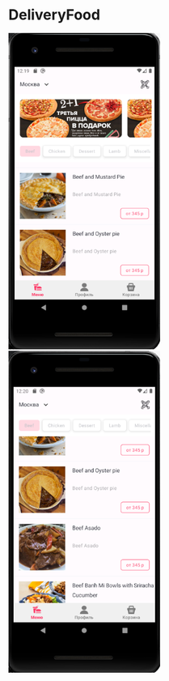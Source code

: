 # DeliveryFood

<img src="screenshots/1.png" alt="test" width="300"/>

<img src="screenshots/2.png" alt="test" width="300"/>